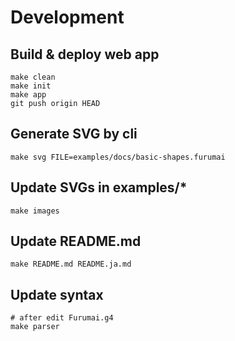 # Development

## Build & deploy web app

```shell
make clean
make init
make app
git push origin HEAD
```

## Generate SVG by cli

```shell
make svg FILE=examples/docs/basic-shapes.furumai
```

## Update SVGs in examples/*

```shell
make images
```

## Update README.md

```shell
make README.md README.ja.md
```

## Update syntax

```shell
# after edit Furumai.g4
make parser
```
